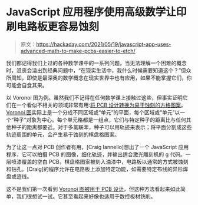 # JavaScript 应用程序使用高级数学让印刷电路板更容易蚀刻

> 原文：<https://hackaday.com/2021/05/19/javascript-app-uses-advanced-math-to-make-pcbs-easier-to-etch/>

我们都记得我们上过的各种数学课中的一系列问题，当无法理解一个困难的概念时，沮丧会溢出到经典问题中，“在现实生活中，我什么时候需要知道这个？”但众所周知，即使是最深奥的数学概念在现实世界中也有应用，如果不能掌握它们，你可能会自食其果。

以 Voronoi 图为例。虽然我们不记得在任何数学课上接触过这些，但事实证明它们在一个看似不相关的领域非常有用:[将 PCB 设计转换为易于蚀刻的方格图案](https://github.com/caiannello/jsVoronoiPCB)。 [Voronoi 图](https://en.wikipedia.org/wiki/Voronoi_diagram)实际上是一个分成不同区域或“单元”的平面，每个区域或“单元”以一个“种子”对象为中心。每个单元格都是一组点，它们与特定种子的距离比与任何其他种子的距离都要近。对于多氯联苯，种子可以用轨迹来表示；将平面分割成这些轨迹周围的单元，会产生易于蚀刻的棋盘格图案。

为了让这一点对 PCB 创作者有用，[Craig Iannello]想出了一个 JavaScript 应用程序，它可以拍摄 PCB 的图像，细化轨迹，并输出适合激光雕刻机的 g 代码。一层喷漆覆盖的空白 PCB，棋盘格图案被刻入油漆中，电路板以通常的方式被蚀刻和钻孔。[Craig]的程序允许在电路板上添加特定功能，如需要特定布线的异形焊盘或迹线。

这不是我们第一次看到 [Voronoi 图被用于 PCB 设计](https://hackaday.com/2020/07/31/transform-kicad-design-to-patchwork-for-isolation-routing/)，但这种方法看起来如此简单，我们很想试一试。它甚至看起来好像也适用于数控板材铣削。